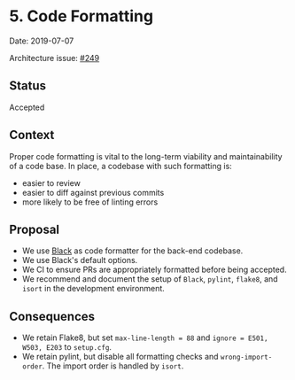 # 5. Code Formatting

Date: 2019-07-07

Architecture issue: [#249](https://github.com/home-assistant/architecture/issues/249)

## Status

Accepted

## Context

Proper code formatting is vital to the long-term viability and maintainability of a code
base. In place, a codebase with such formatting is:

- easier to review
- easier to diff against previous commits
- more likely to be free of linting errors

## Proposal

- We use [Black](https://github.com/python/black) as code formatter for the back-end codebase.
- We use Black's default options.
- We CI to ensure PRs are appropriately formatted before being accepted.
- We recommend and document the setup of `Black`, `pylint`, `flake8`, and `isort` in the development environment.

## Consequences

- We retain Flake8, but set `max-line-length = 88` and `ignore = E501, W503, E203` to `setup.cfg`.
- We retain pylint, but disable all formatting checks and `wrong-import-order`. The import order is handled by `isort`.
